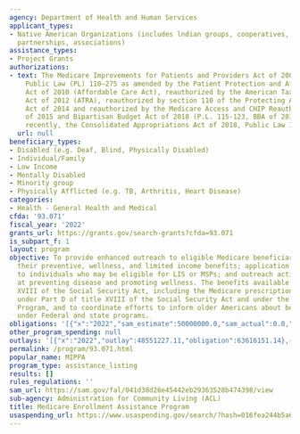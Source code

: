 ```yaml
---
agency: Department of Health and Human Services
applicant_types:
- Native American Organizations (includes lndian groups, cooperatives, corporations,
  partnerships, associations)
assistance_types:
- Project Grants
authorizations:
- text: The Medicare Improvements for Patients and Providers Act of 2008—Section 119,
    Public Law (PL) 110–275 as amended by the Patient Protection and Affordable Care
    Act of 2010 (Affordable Care Act), reauthorized by the American Taxpayer Relief
    Act of 2012 (ATRA), reauthorized by section 110 of the Protecting Access to Medicare
    Act of 2014 and reauthorized by the Medicare Access and CHIP Reauthorization Act
    of 2015 and Bipartisan Budget Act of 2018 (P.L. 115-123, BBA of 2018). and most
    recently, the Consolidated Appropriations Act of 2018, Public Law 115-141.
  url: null
beneficiary_types:
- Disabled (e.g. Deaf, Blind, Physically Disabled)
- Individual/Family
- Low Income
- Mentally Disabled
- Minority group
- Physically Afflicted (e.g. TB, Arthritis, Heart Disease)
categories:
- Health - General Health and Medical
cfda: '93.071'
fiscal_year: '2022'
grants_url: https://grants.gov/search-grants?cfda=93.071
is_subpart_f: 1
layout: program
objective: To provide enhanced outreach to eligible Medicare beneficiaries regarding
  their preventive, wellness, and limited income benefits; application assistance
  to individuals who may be eligible for LIS or MSPs; and outreach activities aimed
  at preventing disease and promoting wellness. The benefits available under title
  XVIII of the Social Security Act, including the Medicare prescription  drug benefit
  under Part D of title XVIII of the Social Security Act and under the Medicare Savings
  Program, and to coordinate efforts to inform older Americans about benefits available
  under Federal and state programs.
obligations: '[{"x":"2022","sam_estimate":50000000.0,"sam_actual":0.0,"usa_spending_actual":44098079.43},{"x":"2023","sam_estimate":0.0,"sam_actual":0.0,"usa_spending_actual":38055292.04},{"x":"2024","sam_estimate":0.0,"sam_actual":0.0,"usa_spending_actual":56395325.37}]'
other_program_spending: null
outlays: '[{"x":"2022","outlay":48551227.11,"obligation":63616151.14},{"x":"2023","outlay":238588.87,"obligation":-2214289.59},{"x":"2024","outlay":0.0,"obligation":44137156.0}]'
permalink: /program/93.071.html
popular_name: MIPPA
program_type: assistance_listing
results: []
rules_regulations: ''
sam_url: https://sam.gov/fal/041d38d26e45442eb29363528b474398/view
sub-agency: Administration for Community Living (ACL)
title: Medicare Enrollment Assistance Program
usaspending_url: https://www.usaspending.gov/search/?hash=016fea244b5a63a9a585cd41c9930f73
---
```

